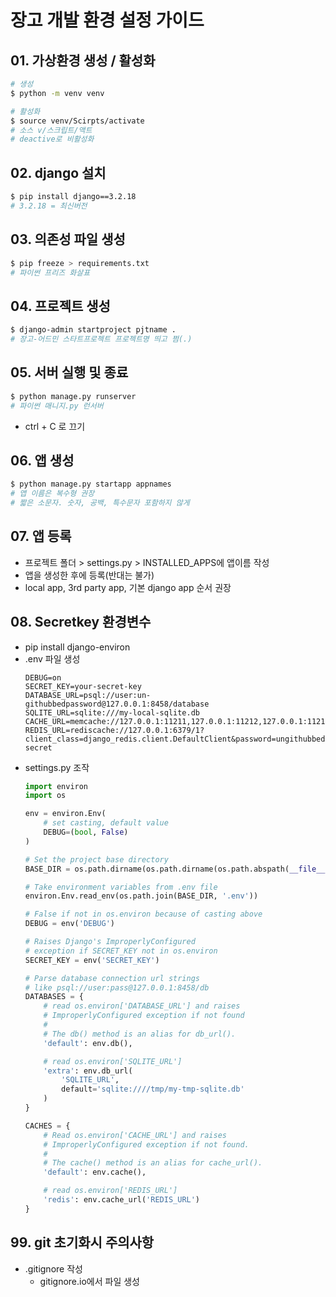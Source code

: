 # 장고 개발 환경 설정 가이드
## 01. 가상환경 생성 / 활성화
```bash
# 생성
$ python -m venv venv

# 활성화
$ source venv/Scirpts/activate
# 소스 v/스크립트/액트
# deactive로 비활성화
```

## 02. django 설치
```bash
$ pip install django==3.2.18
# 3.2.18 = 최신버전
```

## 03. 의존성 파일 생성
```bash
$ pip freeze > requirements.txt
# 파이썬 프리즈 화살표
```

## 04. 프로젝트 생성
```bash
$ django-admin startproject pjtname .
# 장고-어드민 스타트프로젝트 프로젝트명 띄고 쩜(.)
```

## 05. 서버 실행 및 종료
```bash
$ python manage.py runserver
# 파이썬 매니지.py 런서버
```
- ctrl + C 로 끄기

## 06. 앱 생성
```bash
$ python manage.py startapp appnames
# 앱 이름은 복수형 권장
# 짧은 소문자. 숫자, 공백, 특수문자 포함하지 않게
```

## 07. 앱 등록
- 프로젝트 폴더 > settings.py > INSTALLED_APPS에 앱이름 작성
- 앱을 생성한 후에 등록(반대는 불가)
- local app, 3rd party app, 기본 django app 순서 권장

## 08. Secretkey 환경변수
- pip install django-environ
- .env 파일 생성
  ```env
  DEBUG=on
  SECRET_KEY=your-secret-key
  DATABASE_URL=psql://user:un-githubbedpassword@127.0.0.1:8458/database
  SQLITE_URL=sqlite:///my-local-sqlite.db
  CACHE_URL=memcache://127.0.0.1:11211,127.0.0.1:11212,127.0.0.1:11213
  REDIS_URL=rediscache://127.0.0.1:6379/1?client_class=django_redis.client.DefaultClient&password=ungithubbed-secret
  ```
- settings.py 조작
  ```python
  import environ
  import os

  env = environ.Env(
      # set casting, default value
      DEBUG=(bool, False)
  )

  # Set the project base directory
  BASE_DIR = os.path.dirname(os.path.dirname(os.path.abspath(__file__)))

  # Take environment variables from .env file
  environ.Env.read_env(os.path.join(BASE_DIR, '.env'))

  # False if not in os.environ because of casting above
  DEBUG = env('DEBUG')

  # Raises Django's ImproperlyConfigured
  # exception if SECRET_KEY not in os.environ
  SECRET_KEY = env('SECRET_KEY')

  # Parse database connection url strings
  # like psql://user:pass@127.0.0.1:8458/db
  DATABASES = {
      # read os.environ['DATABASE_URL'] and raises
      # ImproperlyConfigured exception if not found
      #
      # The db() method is an alias for db_url().
      'default': env.db(),

      # read os.environ['SQLITE_URL']
      'extra': env.db_url(
          'SQLITE_URL',
          default='sqlite:////tmp/my-tmp-sqlite.db'
      )
  }

  CACHES = {
      # Read os.environ['CACHE_URL'] and raises
      # ImproperlyConfigured exception if not found.
      #
      # The cache() method is an alias for cache_url().
      'default': env.cache(),

      # read os.environ['REDIS_URL']
      'redis': env.cache_url('REDIS_URL')
  }
  ```

## 99. git 초기화시 주의사항
- .gitignore 작성
  - gitignore.io에서 파일 생성